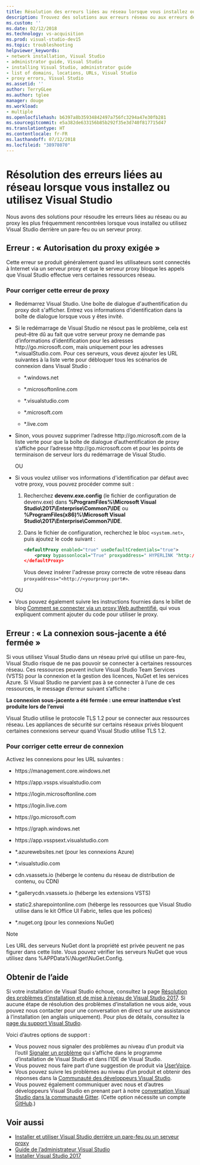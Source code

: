 ```yaml
---
title: Résolution des erreurs liées au réseau lorsque vous installez ou utilisez Visual Studio
description: Trouvez des solutions aux erreurs réseau ou aux erreurs de proxy que vous pouvez rencontrer quand vous installez ou utilisez Visual Studio derrière un pare-feu ou un serveur proxy.
ms.custom: ''
ms.date: 02/12/2018
ms.technology: vs-acquisition
ms.prod: visual-studio-dev15
ms.topic: troubleshooting
helpviewer_keywords:
- network installation, Visual Studio
- administrator guide, Visual Studio
- installing Visual Studio, administrator guide
- list of domains, locations, URLs, Visual Studio
- proxy errors, Visual Studio
ms.assetid: ''
author: TerryGLee
ms.author: tglee
manager: douge
ms.workload:
- multiple
ms.openlocfilehash: b6397a8b35934842497a756fc3294a47e30fb281
ms.sourcegitcommit: e5a382de633156b85b292f35e3d740f817715d47
ms.translationtype: HT
ms.contentlocale: fr-FR
ms.lasthandoff: 07/12/2018
ms.locfileid: "38978070"
---
```

# <a name="troubleshooting-network-related-errors-when-you-install-or-use-visual-studio"></a>Résolution des erreurs liées au réseau lorsque vous installez ou utilisez Visual Studio

Nous avons des solutions pour résoudre les erreurs liées au réseau ou au proxy les plus fréquemment rencontrées lorsque vous installez ou utilisez Visual Studio derrière un pare-feu ou un serveur proxy.

## <a name="error-proxy-authorization-required"></a>Erreur : « Autorisation du proxy exigée »

Cette erreur se produit généralement quand les utilisateurs sont connectés à Internet via un serveur proxy et que le serveur proxy bloque les appels que Visual Studio effectue vers certaines ressources réseau.

### <a name="to-fix-this-proxy-error"></a>Pour corriger cette erreur de proxy

- Redémarrez Visual Studio. Une boîte de dialogue d'authentification du proxy doit s'afficher. Entrez vos informations d'identification dans la boîte de dialogue lorsque vous y êtes invité.

- Si le redémarrage de Visual Studio ne résout pas le problème, cela est peut-être dû au fait que votre serveur proxy ne demande pas d’informations d’identification pour les adresses http:&#47;&#47;go.microsoft.com, mais uniquement pour les adresses &#42;.visualStudio.com. Pour ces serveurs, vous devez ajouter les URL suivantes à la liste verte pour débloquer tous les scénarios de connexion dans Visual Studio :

    - &#42;.windows.net

    - &#42;.microsoftonline.com

    - &#42;.visualstudio.com

    - &#42;.microsoft.com

    - &#42;.live.com

- Sinon, vous pouvez supprimer l’adresse http:&#47;&#47;go.microsoft.com de la liste verte pour que la boîte de dialogue d’authentification de proxy s’affiche pour l’adresse http:&#47;&#47;go.microsoft.com et pour les points de terminaison de serveur lors du redémarrage de Visual Studio.

    OU

- Si vous voulez utiliser vos informations d'identification par défaut avec votre proxy, vous pouvez procéder comme suit :

    1. Recherchez **devenv.exe.config** (le fichier de configuration de devenv.exe) dans **%ProgramFiles%\Microsoft Visual Studio\2017\Enterprise\Common7\IDE** ou **%ProgramFiles(x86)%\Microsoft Visual Studio\2017\Enterprise\Common7\IDE**.

    1. Dans le fichier de configuration, recherchez le bloc `<system.net>`, puis ajoutez le code suivant :

        ```xml
        <defaultProxy enabled="true" useDefaultCredentials="true">
            <proxy bypassonlocal="True" proxyaddress=" HYPERLINK "http://<yourproxy:port#>" http://<yourproxy:port#>"/>
        </defaultProxy>
        ```

        Vous devez insérer l'adresse proxy correcte de votre réseau dans `proxyaddress="<http://<yourproxy:port#>`.

    OU

- Vous pouvez également suivre les instructions fournies dans le billet de blog [Comment se connecter via un proxy Web authentifié](http://blogs.msdn.com/b/rido/archive/2010/05/06/how-to-connect-to-tfs-through-authenticated-web-proxy.aspx), qui vous expliquent comment ajouter du code pour utiliser le proxy.

## <a name="error-the-underlying-connection-was-closed"></a>Erreur : « La connexion sous-jacente a été fermée »

Si vous utilisez Visual Studio dans un réseau privé qui utilise un pare-feu, Visual Studio risque de ne pas pouvoir se connecter à certaines ressources réseau. Ces ressources peuvent inclure Visual Studio Team Services (VSTS) pour la connexion et la gestion des licences, NuGet et les services Azure. Si Visual Studio ne parvient pas à se connecter à l’une de ces ressources, le message d’erreur suivant s’affiche :

  **La connexion sous-jacente a été fermée : une erreur inattendue s’est produite lors de l’envoi**

Visual Studio utilise le protocole TLS 1.2 pour se connecter aux ressources réseau. Les appliances de sécurité sur certains réseaux privés bloquent certaines connexions serveur quand Visual Studio utilise TLS 1.2.

### <a name="to-fix-this-connection-error"></a>Pour corriger cette erreur de connexion

Activez les connexions pour les URL suivantes :

- https:&#47;&#47;management.core.windows.net

- https:&#47;&#47;app.vssps.visualstudio.com

- https:&#47;&#47;login.microsoftonline.com

- https:&#47;&#47;login.live.com

- https:&#47;&#47;go.microsoft.com

- https:&#47;&#47;graph.windows.net

- https:&#47;&#47;app.vsspsext.visualstudio.com

- &#42;.azurewebsites.net (pour les connexions Azure)

- &#42;.visualstudio.com

- cdn.vsassets.io (héberge le contenu du réseau de distribution de contenu, ou CDN)

- &#42;.gallerycdn.vsassets.io (héberge les extensions VSTS)

- static2.sharepointonline.com (héberge les ressources que Visual Studio utilise dans le kit Office UI Fabric, telles que les polices)

- &#42;.nuget.org (pour les connexions NuGet)

 > [!NOTE]
 > Les URL des serveurs NuGet dont la propriété est privée peuvent ne pas figurer dans cette liste. Vous pouvez vérifier les serveurs NuGet que vous utilisez dans %APPData%\Nuget\NuGet.Config.

## <a name="get-support"></a>Obtenir de l’aide

Si votre installation de Visual Studio échoue, consultez la page [Résolution des problèmes d’installation et de mise à niveau de Visual Studio 2017](troubleshooting-installation-issues.md). Si aucune étape de résolution des problèmes d’installation ne vous aide, vous pouvez nous contacter pour une conversation en direct sur une assistance à l’installation (en anglais uniquement). Pour plus de détails, consultez la [page du support Visual Studio](https://visualstudio.microsoft.com/vs/support/#talktous).

Voici d’autres options de support :

* Vous pouvez nous signaler des problèmes au niveau d’un produit via l’outil [Signaler un problème](../ide/how-to-report-a-problem-with-visual-studio-2017.md) qui s’affiche dans le programme d’installation de Visual Studio et dans l’IDE de Visual Studio.
* Vous pouvez nous faire part d’une suggestion de produit via [UserVoice](https://visualstudio.uservoice.com/forums/121579).
* Vous pouvez suivre les problèmes au niveau d’un produit et obtenir des réponses dans la [Communauté des développeurs Visual Studio](https://developercommunity.visualstudio.com/).
* Vous pouvez également communiquer avec nous et d’autres développeurs Visual Studio en prenant part à notre [conversation Visual Studio dans la communauté Gitter](https://gitter.im/Microsoft/VisualStudio). (Cette option nécessite un compte [GitHub](https://github.com/).)

## <a name="see-also"></a>Voir aussi

* [Installer et utiliser Visual Studio derrière un pare-feu ou un serveur proxy](install-and-use-visual-studio-behind-a-firewall-or-proxy-server.md)
* [Guide de l’administrateur Visual Studio](visual-studio-administrator-guide.md)
* [Installer Visual Studio 2017](install-visual-studio.md)
